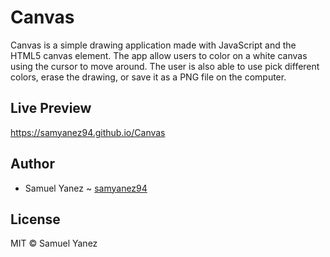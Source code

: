 # Canvas
Canvas is a simple drawing application made with JavaScript and the HTML5 canvas element. The app allow users to color on a white canvas using the cursor to move around. The user is also able to use pick different colors, erase the drawing, or save it as a PNG file on the computer.

## Live Preview

https://samyanez94.github.io/Canvas

## Author

* Samuel Yanez ~ [samyanez94](https://github.com/samyanez94)

## License

MIT © Samuel Yanez
